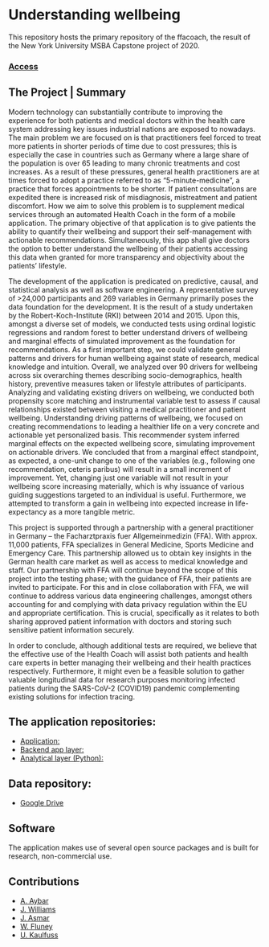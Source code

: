 # Understanding wellbeing

This repository hosts the primary repository of the ffacoach, the result of the New York University MSBA Capstone project of 2020. 

### [Access](https://webapp.facharztpraxis-fuer-allgemeinmedizin.de/)

## The Project | Summary

Modern technology can substantially contribute to improving the experience for both patients and medical doctors within the health care system addressing key issues industrial nations are exposed to nowadays. The main problem we are focused on is that practitioners feel forced to treat more patients in shorter periods of time due to cost pressures; this is especially the case in countries such as Germany where a large share of the population is over 65 leading to many chronic treatments and cost increases. As a result of these pressures, general health practitioners are at times forced to adopt a practice referred to as “5-minute-medicine”, a practice that forces appointments to be shorter. If patient consultations are expedited there is increased risk of misdiagnosis, mistreatment and patient discomfort. How we aim to solve this problem is to supplement medical services through an automated Health Coach in the form of a mobile application. The primary objective of that application is to give patients the ability to quantify their wellbeing and support their self-management with actionable recommendations. Simultaneously, this app shall give doctors the option to better understand the wellbeing of their patients accessing this data when granted for more transparency and objectivity about the patients’ lifestyle. 

The development of the application is predicated on predictive, causal, and statistical analysis as well as software engineering. A representative survey of >24,000 participants and 269 variables in Germany primarily poses the data foundation for the development. It is the result of a study undertaken by the Robert-Koch-Institute (RKI) between 2014 and 2015. Upon this, amongst a diverse set of models, we conducted tests using ordinal logistic regressions and random forest to better understand drivers of wellbeing and marginal effects of simulated improvement as the foundation for recommendations. As a first important step, we could validate general patterns and drivers for human wellbeing against state of research, medical knowledge and intuition. Overall, we analyzed over 90 drivers for wellbeing across six overarching themes describing socio-demographics, health history, preventive measures taken or lifestyle attributes of participants. Analyzing and validating existing drivers on wellbeing, we conducted both propensity score matching and instrumental variable test to assess if causal relationships existed between visiting a medical practitioner and patient wellbeing. Understanding driving patterns of wellbeing, we focused on creating recommendations to leading a healthier life on a very concrete and actionable yet personalized basis. This recommender system inferred marginal effects on the expected wellbeing score, simulating improvement on actionable drivers. We concluded that from a marginal effect standpoint, as expected, a one-unit change to one of the variables (e.g., following one recommendation, ceteris paribus) will result in a small increment of improvement. Yet, changing just one variable will not result in your wellbeing score increasing materially, which is why issuance of various guiding suggestions targeted to an individual is useful. Furthermore, we attempted to transform a gain in wellbeing into expected increase in life-expectancy as a more tangible metric.

This project is supported through a partnership with a general practitioner in Germany – the Facharztpraxis fuer Allgemeinmedizin (FFA). With approx. 11,000 patients, FFA specializes in General Medicine, Sports Medicine and Emergency Care. This partnership allowed us to obtain key insights in the German health care market as well as access to medical knowledge and staff. Our partnership with FFA will continue beyond the scope of this project into the testing phase; with the guidance of FFA, their patients are invited to participate. For this and in close collaboration with FFA, we will continue to address various data engineering challenges, amongst others accounting for and complying with data privacy regulation within the EU and appropriate certification. This is crucial, specifically as it relates to both sharing approved patient information with doctors and storing such sensitive patient information securely.

In order to conclude, although additional tests are required, we believe that the effective use of the Health Coach will assist both patients and health care experts in better managing their wellbeing and their health practices respectively. Furthermore, it might even be a feasible solution to gather valuable longitudinal data for research purposes monitoring infected patients during the SARS-CoV-2 (COVID19) pandemic complementing existing solutions for infection tracing.

## The application repositories: 

* [Application:](https://github.com/justusfowl/ffa-app)
* [Backend app layer:](https://github.com/justusfowl/ffa-app-be)
* [Analytical layer (Python):](https://github.com/justusfowl/ffa-app-mlbe)

## Data repository: 

* [Google Drive](https://drive.google.com/drive/u/1/folders/1wvAqAupiXMe-EwNtcfGe2nSTMULleidR)

## Software 

The application makes use of several open source packages and is built for research, non-commercial use. 

## Contributions
* [A. Aybar](https://github.com/andresaybar)
* [J. Williams](https://github.com/williamsjerimiah)
* [J. Asmar](https://github.com/joseasmar)
* [W. Fluney](https://github.com/Fluneb)
* [U. Kaulfuss](https://github.com/justusfowl)